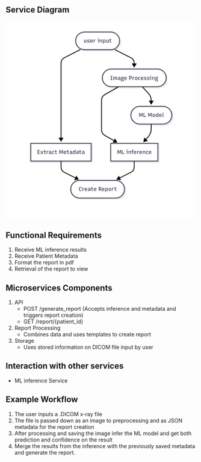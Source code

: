 ## Service Diagram


![image](images/RerportCreationDiagram.png)
## Functional Requirements

1. Receive ML inference results
2.  Receive Patient Metadata
3. Format the report in pdf
4. Retrieval of the report to view
## Microservices Components

1.  API
	- POST /generate_report (Accepts inference and metadata and triggers report creation)
	- GET /report/{patient_id}
2.  Report Processing
	- Combines data and uses templates to create report
3. Storage
	- Uses stored information on DICOM file input by user

## Interaction with other services

- ML inference Service

## Example Workflow

1. The user inputs a .DICOM x-ray file
2. The file is passed down as an image to preprocessing and as JSON metadata for the report creation
3.  After processing and saving the image infer the ML model and get both prediction and confidence on the result
4. Merge the results from the inference with the previously saved metadata and generate the report.
